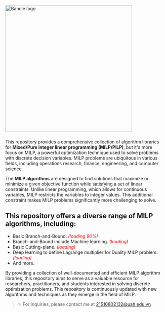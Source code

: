 <a href="https://web.facebook.com/ngchibangg?__cft__[0]=AZUZx_Pe8u4-tiSh77gJQ1HR1YJ7SNb7CqCvr0Hkf8oO69J2fwebFyWGl9r68Kg3WmgWsUa-RCwdT2HzRTdCC8WW45Gtx_wO4AjBJKgfcLuIG94XDOYjlqq7SbS4q4D-KTjM8_CR_GQ5ZkeG7cliEFmlX6VyeDFxH5Jo8ubWPIg60g&__tn__=-]C%2CP-R" target="_blank">
  <picture>
    <source media="(prefers-color-scheme: dark)" srcset="https://github.com/Bancie/Optimization-Oracle/assets/144613141/e36031e2-c050-4f56-8c53-c4d851772af3" style="max-width: 100%; width: 400px; margin-bottom: 20px">
    <img alt="Bancie logo" src="https://github.com/Bancie/Optimization-Oracle/assets/144613141/e36031e2-c050-4f56-8c53-c4d851772af3" width="400px">
  </picture>
</a>
<h3></h3>

This repository provides a comprehensive collection of algorithm libraries for **Mixed/Pure integer linear programming (MILP/PILP)**, but it's more focus on MILP, a powerful optimization technique used to solve problems with discrete decision variables. MILP problems are ubiquitous in various fields, including operations research, finance, engineering, and computer science.

The **MILP algorithms** are designed to find solutions that maximize or minimize a given objective function while satisfying a set of linear constraints. Unlike linear programming, which allows for continuous variables, MILP restricts the variables to integer values. This additional constraint makes MILP problems significantly more challenging to solve.


## This repository offers a diverse range of MILP algorithms, including:
- Basic Branch-and-Bound. <span style="color:red"> *(loading 90%)*</span>
- Branch-and-Bound include Machine learning. <span style="color:red"> *(loading)*</span>
- Basic Cutting-plane. <span style="color:red"> *(loading)*</span>
- Deep learning to define Lagrange multiplier for Duality MILP problem. <span style="color:red"> *(loading)*</span>
- And more.

By providing a collection of well-documented and efficient MILP algorithm libraries, this repository aims to serve as a valuable resource for researchers, practitioners, and students interested in solving discrete optimization problems. This repository is continuously updated with new algorithms and techniques as they emerge in the field of MILP.

> ✨ For inquiries, please contact me at [21510802132@uah.edu.vn](https://mail.google.com/mail)
